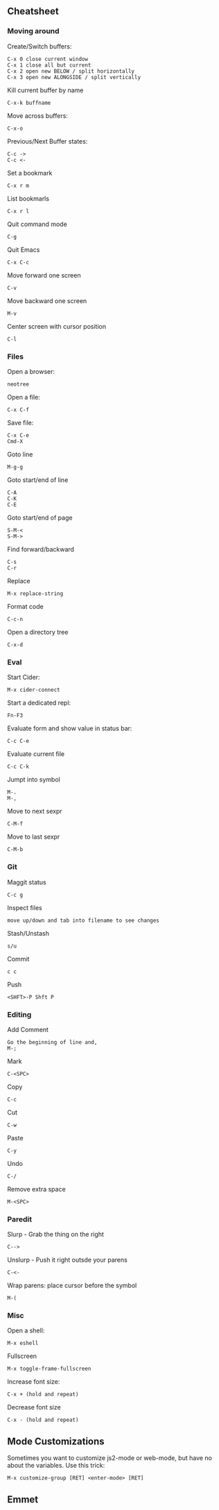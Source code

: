 ## Cheatsheet

### Moving around

Create/Switch buffers:	

    C-x 0 close current window
    C-x 1 close all but current
    C-x 2 open new BELOW / split horizontally
    C-x 3 open new ALONGSIDE / split vertically

Kill current buffer by name

    C-x-k buffname

Move across buffers: 

    C-x-o
	
Previous/Next Buffer states:

    C-c ->
    C-c <-
    	
Set a bookmark

    C-x r m
    
List bookmarls
    
    C-x r l
        	
Quit command mode

    C-g

Quit Emacs

    C-x C-c
	
Move forward one screen

    C-v	
	
Move backward one screen
	
    M-v
	
Center screen with cursor position

    C-l

### Files
	
Open a browser:

	neotree
	
Open a file:

    C-x C-f

Save file: 

    C-x C-e
    Cmd-X
	
Goto line
    
    M-g-g
    
Goto start/end of line

    C-A
    C-K
    C-E

Goto start/end of page

    S-M-<
    S-M->

Find forward/backward
    
    C-s
    C-r
    
Replace

    M-x replace-string
                
Format code

    C-c-n

Open a directory tree

    C-x-d

### Eval

Start Cider:

    M-x cider-connect

Start a dedicated repl:

    Fn-F3

Evaluate form and show value in status bar:

    C-c C-e
	
Evaluate current file

    C-c C-k	
    
Jumpt into symbol

    M-.
    M-,
    
Move to next sexpr

    C-M-f
    
Move to last sexpr

    C-M-b                   	
	
### Git
	
Maggit status

    C-c g

Inspect files

    move up/down and tab into filename to see changes
    
Stash/Unstash

    s/u
    
Commit

    c c
    
Push

    <SHFT>-P Shft P
    
### Editing

Add Comment

    Go the beginning of line and,
    M-;
    
Mark

    C-<SPC>

Copy

    C-c

Cut

    C-w

Paste

    C-y
    
Undo

    C-/
    
Remove extra space

    M-<SPC>
   
### Paredit

Slurp - Grab the thing on the right

    C-->

Unslurp - Push it right outsde your parens

    C-<-
                
Wrap parens: place cursor before the symbol
   
    M-(
   
### Misc

Open a shell:

	M-x eshell

Fullscreen

    M-x toggle-frame-fullscreen	
    
Increase font size:

    C-x + (hold and repeat)

Decrease font size

    C-x - (hold and repeat)

## Mode Customizations

Sometimes you want to customize js2-mode or web-mode, but have no about the variables. Use this trick:

	M-x customize-group [RET] <enter-mode> [RET]

## Emmet
